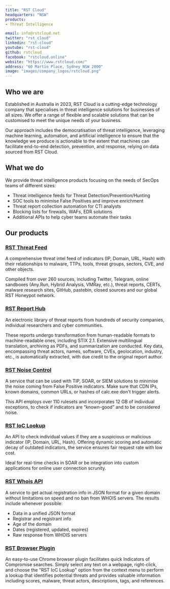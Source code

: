 ```yaml
---
title: "RST Cloud"
headquarters: "NSW"
products:
- Threat Intelligence

email: info@rstcloud.net
twitter: "rst_cloud"
linkedin: "rst-cloud"
youtube: "rst-cloud"
github: rstcloud
facebook: "rstcloud.online"
website: "https://www.rstcloud.com/"
address: "60 Martin Place, Sydney NSW 2000"
image: "images/company_logos/rstcloud.png"
---
```


## Who we are                     
Established in Australia in 2023, RST Cloud is a cutting-edge technology company that specialises in threat intelligence solutions for businesses of all sizes. We offer a range of flexible and scalable solutions that can be customised to meet the unique needs of your business.

Our approach includes the democratisation of threat intelligence, leveraging machine learning, automation, and artificial intelligence to ensure that the knowledge we produce is actionable to the extent that machines can facilitate end-to-end detection, prevention, and response, relying on data sourced from RST Cloud. 


## What we do
We provide threat intelligence products focusing on the needs of SecOps teams of different sizes:
 - Threat intelligence feeds for Threat Detection/Prevention/Hunting
 - SOC tools to minimise False Positives and improve enrichment
 - Threat report collection automation for CTI analysts
 - Blocking lists for firewalls, WAFs, EDR solutions
 - Additional APIs to help cyber teams automate their tasks


## Our products
### [RST Threat Feed](https://www.rstcloud.com/rst-threat-feed/)

A comprehensive threat intel feed of indicators (IP, Domain, URL, Hash) with their relationships to malware, TTPs, tools, threat groups, sectors, CVE, and other objects.

Compiled from over 260 sources, including Twitter, Telegram, online sandboxes (Any.Run, Hybrid Analysis, VMRay, etc.), threat reports, CERTs, malware research sites, GitHub, pastebin, closed sources and our global RST Honeypot network.


### [RST Report Hub](https://www.rstcloud.com/rst-report-hub/)

An electronic library of threat reports from hundreds of security companies, individual researchers and cyber communities. 

These reports undergo transformation from human-readable formats to machine-readable ones, including STIX 2.1. Extensive multilingual translation, archiving as PDFs, and summarization are conducted. Key data, encompassing threat actors, names, software, CVEs, geolocation, industry, etc., is automatically extracted, with due credit to the original report author.


### [RST Noise Control](https://www.rstcloud.com/rst-noise-control/)

A service that can be used with TIP, SOAR, or SIEM solutions to minimise the noise coming from False Positive indicators. Make sure that CDN IPs, known domains, common URLs, or hashes of calc.exe don't trigger alerts.

This API employs over 110 rulesets and incorporates 12 GB of individual exceptions, to check if indicators are “known-good” and to be considered noise.


### [RST IoC Lookup](https://www.rstcloud.com/rst-ioc-lookup/)

An API to check individual values if they are a suspicious or malicious indicator (IP, Domain, URL, Hash). Offering dynamic scoring and automatic decay of outdated indicators, the service ensures fair request rate with low cost.

Ideal for real-time checks in SOAR or be integration into custom applications for online user connection scrunity.


### [RST Whois API](https://www.rstcloud.com/rst-whois-api/)

A service to get actual registration info in JSON format for a given domain without limitations on speed and no ban from WHOIS servers. The results include whenever possible:
 - Data in a unified JSON format
 - Registrar and registrant info
 - Age of the domain
 - Dates (registered, updated, expires)
 - Raw response from WHOIS servers


### [RST Browser Plugin](https://chrome.google.com/webstore/detail/rst-threat-feed-lookup/hkmnjjegighdiojodphipafmkhlgcpba)

An easy-to-use Chrome browser plugin facilitates quick Indicators of Compromise searches. Simply select any text on a webpage, right-click, and choose the "RST IoC Lookup" option from the context menu to perform a lookup that identifies potential threats and provides valuable information including scores, malware, threat actors, descriptions, tags, and references.
